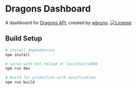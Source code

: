 # Dragons Dashboard
A dashboard for <a href="https://dragons-api.herokuapp.com/">Dragons API</a>, created by <a href="https://github.com/wbruno/dragons-api">wbruno</a>.
[![License](http://img.shields.io/:license-mit-blue.svg)](https://github.com/wbruno/dragons-api/blob/master/LICENSE)

## Build Setup

``` bash
# install dependencies
npm install

# serve with hot reload at localhost:8080
npm run dev

# build for production with minification
npm run build
```
